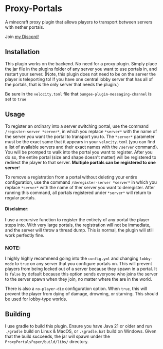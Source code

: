 # Proxy-Portals
A minecraft proxy plugin that allows players to transport between servers with nether portals.

Join [my Discord!](https://discord.gg/C2PJNTN97u)

## Installation
This plugin works on the backend. No need for a proxy plugin. Simply place the jar file in the plugins folder of any server you want to use portals in, and restart your server. (Note, this plugin does not need to be on the server the player is teleporting to! If you have one central lobby server that has all of the portals, that is the only server that needs the plugin.)

Be sure in the `velocity.toml` file that `bungee-plugin-messaging-channel` is set to `true `

## Usage
To register an ordinary into a server switching portal, use the command `/register-server *server*`, in which you replace `*server*` with the name of the server you want the portal to transport you to. The `*server*` parameter must be the exact same that it appears in your `velocity.toml` (you can find a list of available servers and their exact names with the `/server` command). You will be promped to walk into the portal you want to register. After you do so, the entire portal (size and shape doesn't matter) will be registered to redirect the player to that server.
**Multiple portals can be registered to one server**!

To remove a registration from a portal without deleting your entire configuration, use the command `/deregister-server *server*` in which you replace `*server*` with the name of ther server you want to deregister. After running this command, all portals registered under `*server*` will return to regular portals. 

#### Disclaimer:
I use a recursive function to register the entirety of any portal the player steps into. With very large portals, the registration will not be immediate, and the server will throw a thread dump. This is normal, the plugin will still work perfectly fine.

### NOTE:
I highly highly recommend going into the `config.yml` and changing `lobby-mode` to `true` on any server that you configure portals on. This will prevent players from being locked out of a server because they spawn in a portal. It is `false` by default because this option sends everyone who joins the server to the server spawn when they join, no matter where the are in the world.

There is also a `no-player-die` configuration option. When `true`, this will prevent the player from dying of damage, drowning, or starving. This should be used for lobby-type worlds.

## Building
I use gradle to build this plugin. Ensure you have Java 21 or older and run `./gradle` build on Linux & MacOS, or `.\gradle.bat` build on Windows. Given that the build succeeds, the jar will spawn under the `ProxyPortalsPaper/build/libs/` directory.
